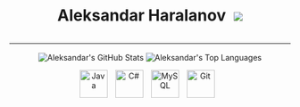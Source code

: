<div align="center">
  <h1 style="display: inline-block; margin-right: 10px;">Aleksandar Haralanov</h1>
  <a href="https://github.com/sponsors/aleksandarharalanov" style="display: inline-block;">
    <img src="https://img.shields.io/badge/sponsor-30363D?style=for-the-badge&logo=GitHub-Sponsors&logoColor=#white" />
  </a>
</div>

---

<p align="center">
    <img align="center" src="https://github-readme-stats.vercel.app/api?username=aleksandarharalanov&show_icons=true&theme=github_dark&hide_title=true" alt="Aleksandar's GitHub Stats" />
    <img align="center" src="https://github-readme-stats.vercel.app/api/top-langs/?username=aleksandarharalanov&layout=compact&theme=github_dark" alt="Aleksandar's Top Languages" />
</p>

<p align="center">
    <img src="https://cdn.jsdelivr.net/gh/devicons/devicon@latest/icons/java/java-original.svg" alt="Java" width="50px" style="padding-right:10px;" />
    <img src="https://cdn.jsdelivr.net/gh/devicons/devicon@latest/icons/csharp/csharp-original.svg" alt="C#" width="50px" style="padding-right:10px;" />
    <img src="https://cdn.jsdelivr.net/gh/devicons/devicon@latest/icons/mysql/mysql-original.svg" alt="MySQL" width="50px" style="padding-right:10px;" />
    <img src="https://cdn.jsdelivr.net/gh/devicons/devicon@latest/icons/git/git-original.svg" alt="Git" width="50px" style="padding-right:10px;" />
</p>
